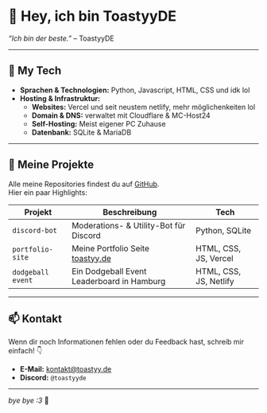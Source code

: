 # 👋 Hey, ich bin ToastyyDE
*“Ich bin der beste.”* – ToastyyDE

---

## 🚀 My Tech
- **Sprachen & Technologien:** Python, Javascript, HTML, CSS und idk lol
- **Hosting & Infrastruktur:**
  - **Websites:** Vercel und seit neustem netlify, mehr möglichenkeiten lol
  - **Domain & DNS:** verwaltet mit Cloudflare & MC-Host24
  - **Self-Hosting:** Meist eigener PC Zuhause
  - **Datenbank:** SQLite & MariaDB

---

## 📂 Meine Projekte
Alle meine Repositories findest du auf [GitHub](https://github.com/ToastyyDE).  
Hier ein paar Highlights:

| Projekt           | Beschreibung                             | Tech               |
| ----------------- | ---------------------------------------- | ------------------ |
| `discord-bot`     | Moderations- & Utility-Bot für Discord   | Python, SQLite     |
| `portfolio-site`  | Meine Portfolio Seite [toastyy.de](https://toastyy.de)        | HTML, CSS, JS, Vercel      |
| `dodgeball event` | Ein Dodgeball Event Leaderboard in Hamburg | HTML, CSS, JS, Netlify  |

---

## 📫 Kontakt
Wenn dir noch Informationen fehlen oder du Feedback hast, schreib mir einfach! 👇
- **E-Mail:** [kontakt@toastyy.de](mailto:kontakt@toastyy.de)  
- **Discord:** `@toastyyde`

---

*bye bye :3* 🚀
